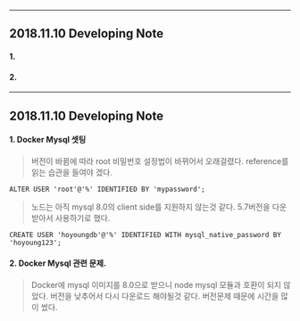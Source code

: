 * * *

## 2018.11.10 Developing Note

#### 1.

#### 2.

* * *

## 2018.11.10 Developing Note

#### 1. Docker Mysql 셋팅
> 버전이 바뀜에 따라 root 비밀번호 설정법이 바뀌어서 오래걸렸다. reference를 읽는 습관을 들여야 겠다.
```
ALTER USER 'root'@'%' IDENTIFIED BY 'mypassword';
```
> 노드는 아직 mysql 8.0의 client side를 지원하지 않는것 같다. 5.7버전을 다운받아서 사용하기로 했다.
```
CREATE USER 'hoyoungdb'@'%' IDENTIFIED WITH mysql_native_password BY 'hoyoung123';
```
#### 2. Docker Mysql 관련 문제.
> Docker에 mysql 이미지를 8.0으로 받으니 node mysql 모듈과 호환이 되지 않았다. 버전을 낮추어서 다시 다운로드 해야될것 같다. 버전문제 때문에 시간을 많이 썼다.
